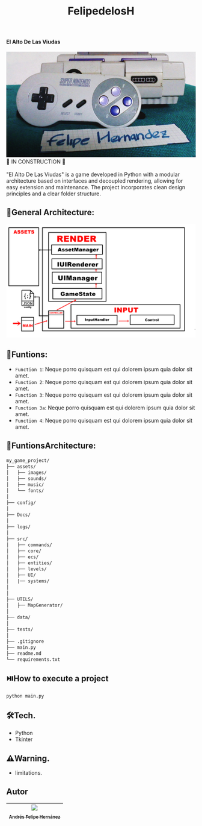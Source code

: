 <h1 align="center"> FelipedelosH </h1>
<br>
<h4>El Alto De Las Viudas</h4>

![Banner](Docs/banner.png)
<br>
:construction: IN CONSTRUCTION :construction:
<br><br>
"El Alto De Las Viudas" is a game developed in Python with a modular architecture based on interfaces and decoupled rendering, allowing for easy extension and maintenance. The project incorporates clean design principles and a clear folder structure.

## :hammer:General Architecture:

![General Architecture](Docs/ARCHITECTURE.png)

## :hammer:Funtions:

- `Function 1`: Neque porro quisquam est qui dolorem ipsum quia dolor sit amet.<br>
- `Function 2`: Neque porro quisquam est qui dolorem ipsum quia dolor sit amet.<br>
- `Function 3`: Neque porro quisquam est qui dolorem ipsum quia dolor sit amet.<br>
- `Function 3a`: Neque porro quisquam est qui dolorem ipsum quia dolor sit amet.<br>
- `Function 4`: Neque porro quisquam est qui dolorem ipsum quia dolor sit amet.<br>

## :hammer:FuntionsArchitecture:

```
my_game_project/
├── assets/          
│   ├── images/
│   ├── sounds/
│   ├── music/
│   └── fonts/
│
├── config/ 
│
├── Docs/
│
├── logs/
│
├── src/
│   ├── commands/                   
│   ├── core/
│   ├── ecs/              
│   ├── entities/          
│   ├── levels/            
│   ├── UI/                
│   |── systems/           
│
│
├── UTILS/
│   ├── MapGenerator/
│
├── data/                 
│
├── tests/                 
│                
├── .gitignore 
├── main.py 
├── readme.md             
└── requirements.txt      
```

## :play_or_pause_button:How to execute a project

```
python main.py
```

## :hammer_and_wrench:Tech.

- Python
- Tkinter

## :warning:Warning.

- limitations.

## Autor

| [<img src="https://avatars.githubusercontent.com/u/38327255?v=4" width=115><br><sub>Andrés Felipe Hernánez</sub>](https://github.com/felipedelosh)|
| :---: |